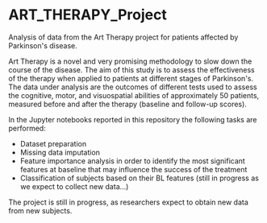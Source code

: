 # ART_THERAPY_Project

Analysis of data from the Art Therapy project for patients affected by Parkinson's disease.

Art Therapy is a novel and very promising methodology to slow down the course of the disease. The aim of this study is to assess the effectiveness of the therapy when applied to patients at different stages of Parkinson's. The data under analysis are the outcomes of different tests used to assess the cognitive, motor, and visuospatial abilities of approximately 50 patients, measured before and after the therapy (baseline and follow-up scores). 

In the Jupyter notebooks reported in this repository the following tasks are performed:
- Dataset preparation
- Missing data imputation
- Feature importance analysis in order to identify the most significant features at baseline that may influence the success of the treatment
- Classification of subjects based on their BL features (still in progress as we expect to collect new data...)

The project is still in progress, as researchers expect to obtain new data from new subjects.
